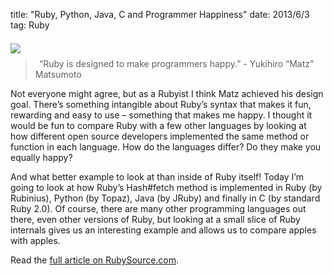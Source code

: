 title: "Ruby, Python, Java, C and Programmer Happiness"
date: 2013/6/3
tag: Ruby

<div style="float: left; padding: 7px 30px 10px 0px">
  <img src="https://patshaughnessy.net/assets/2013/6/3/python-cropped.png">
</div>

<p>&nbsp;</p>
<blockquote>
  “Ruby is designed to make programmers happy.” - Yukihiro “Matz” Matsumoto
</blockquote>

Not everyone might agree, but as a Rubyist I think Matz achieved his design
goal. There’s something intangible about Ruby’s syntax that makes it fun,
rewarding and easy to use – something that makes me happy. I thought it would
be fun to compare Ruby with a few other languages by looking at how different
open source developers implemented the same method or function in each
language. How do the languages differ? Do they make you equally happy?

And what better example to look at than inside of Ruby itself! Today I’m going
to look at how Ruby’s Hash#fetch method is implemented in Ruby (by Rubinius),
Python (by Topaz), Java (by JRuby) and finally in C (by standard Ruby 2.0). Of
course, there are many other programming languages out there, even other
versions of Ruby, but looking at a small slice of Ruby internals gives us an
interesting example and allows us to compare apples with apples.

Read the [full article on RubySource.com](http://rubysource.com/ruby-python-java-c-and-programmer-happiness/).
